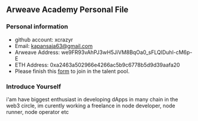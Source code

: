 ## Arweave Academy Personal File

### Personal information

- github account: xcrazyr
- Email: kapansaja63@gmail.com
- Arweave Address: we9FR93vAhPJ3wH5JiVM8BqOa0_sFLQIDuhl-cM6p-E
- ETH Address: 0xa2463a502966e4266ac5b9c6778b5d9d39aafa20
- Please finish this [form](https://docs.google.com/forms/d/e/1FAIpQLSfWA5fIIcBgmRppm3jNz5vmf9Mai_QMVil-2pO4r7YKn_Zhtw/viewform?usp=sf_link) to join in the talent pool.

### Introduce Yourself
 i'am have biggest enthusiast in developing dApps in many chain in the web3 circle, im curently working a freelance in node developer, node runner, node operator etc
